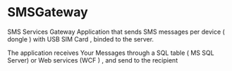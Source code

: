 SMSGateway
==========

SMS Services Gateway
Application that sends SMS messages per device ( dongle ) with USB SIM Card , binded to the server.

The application receives Your Messages through a SQL table ( MS SQL Server) or Web services (WCF ) , and send to the recipient 


